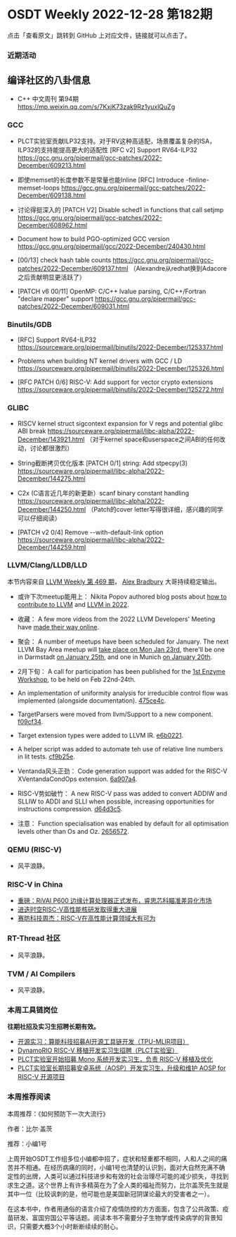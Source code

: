 # OSDT Weekly 2022-12-28 第182期

点击「查看原文」跳转到 GitHub 上对应文件，链接就可以点击了。

### 近期活动

## 编译社区的八卦信息

- C++ 中文周刊 第94期 https://mp.weixin.qq.com/s/7KxjK73zak9Rz1yuxlQuZg

### GCC

- PLCT实验室贡献ILP32支持。对于RV这种高适配，场景覆盖复杂的ISA，ILP32的支持能提高更大的适配性
  [RFC v2] Support RV64-ILP32
  https://gcc.gnu.org/pipermail/gcc-patches/2022-December/609213.html

- 即使memset的长度参数不是常量也能Inline
  [RFC] Introduce -finline-memset-loops
  https://gcc.gnu.org/pipermail/gcc-patches/2022-December/609138.html

- 讨论得挺深入的 [PATCH V2] Disable sched1 in functions that call setjmp
  https://gcc.gnu.org/pipermail/gcc-patches/2022-December/608962.html

- Document how to build PGO-optimized GCC version
  https://gcc.gnu.org/pipermail/gcc/2022-December/240430.html

- [00/13] check hash table counts
  https://gcc.gnu.org/pipermail/gcc-patches/2022-December/609137.html
 （Alexandre从redhat换到Adacore之后贡献明显更活跃了）

- [PATCH v6 00/11] OpenMP: C/C++ lvalue parsing, C/C++/Fortran "declare mapper" support
  https://gcc.gnu.org/pipermail/gcc-patches/2022-December/609031.html

### Binutils/GDB

- [RFC] Support RV64-ILP32
  https://sourceware.org/pipermail/binutils/2022-December/125337.html

- Problems when building NT kernel drivers with GCC / LD
  https://sourceware.org/pipermail/binutils/2022-December/125326.html

- [RFC PATCH 0/6] RISC-V: Add support for vector crypto extensions
  https://sourceware.org/pipermail/binutils/2022-December/125272.html

### GLIBC

- RISCV kernel struct sigcontext expansion for V regs and potential glibc ABI break
  https://sourceware.org/pipermail/libc-alpha/2022-December/143921.html
 （对于kernel space和userspace之间ABI的任何改动，讨论都很激烈）

- String截断拷贝优化版本
  [PATCH 0/1] string: Add stpecpy(3)
  https://sourceware.org/pipermail/libc-alpha/2022-December/144275.html

- C2x (C语言近几年的新更新）scanf binary constant handling
  https://sourceware.org/pipermail/libc-alpha/2022-December/144250.html
 （Patch的cover letter写得很详细，感兴趣的同学可以仔细阅读）

- [PATCH v2 0/4] Remove --with-default-link option
  https://sourceware.org/pipermail/libc-alpha/2022-December/144259.html

### LLVM/Clang/LLDB/LLD

本节内容来自 [LLVM Weekly 第 469 期](http://llvmweekly.org/issue/469)，
[Alex Bradbury](https://www.linkedin.com/in/alex-bradbury/) 大哥持续稳定输出。

* 或许下次meetup能用上： Nikita Popov authored blog posts about [how to contribute to LLVM](https://developers.redhat.com/articles/2022/12/20/how-contribute-llvm) and [LLVM in 2022](https://www.npopov.com/2022/12/20/This-year-in-LLVM-2022.html).

* 收藏： A few more videos from the 2022 LLVM Developers' Meeting have [made their way online](https://www.youtube.com/playlist?list=PL_R5A0lGi1ACZDCQw533fo2dBljmOqIYx).

* 聚会： A number of meetups have been scheduled for January. The next LLVM Bay Area meetup will [take place on Mon Jan 23rd](https://discourse.llvm.org/t/llvm-bay-area-monthly-meetup-mon-jan-23-22-6pm/67345), there'll be one in Darmstadt [on January 25th](https://discourse.llvm.org/t/llvm-social-darmstadt-germany/67364), and one in Munich [on January 20th](https://discourse.llvm.org/t/llvm-meetup-in-munich-january-20th-2023/67384).

* 2月下旬： A call for participation has been published for the [1st Enzyme Workshop](https://discourse.llvm.org/t/call-for-participation-1st-enzyme-workshop-february-22-24-boulder-co/67375), to be held on Feb 22nd-24th.

* An implementation of uniformity analysis for irreducible control flow was implemented (alongside documentation).
  [475ce4c](https://reviews.llvm.org/rG475ce4c200ca).

* TargetParsers were moved from llvm/Support to a new component.
  [f09cf34](https://reviews.llvm.org/rGf09cf34d0062).

* Target extension types were added to LLVM IR.
  [e6b0221](https://reviews.llvm.org/rGe6b02214c68d).

* A helper script was added to automate teh use of relative line numbers in lit tests. [cf9b25e](https://reviews.llvm.org/rGcf9b25e0adc4).

* Ventanda风头正劲： Code generation support was added for the RISC-V XVentandaCondOps extension.
  [6a907a4](https://reviews.llvm.org/rG6a907a41f46e).

* RISC-V势如破竹： A new RISC-V pass was added to convert ADDIW and SLLIW to ADDI and SLLI when possible, increasing opportunities for instructions compression.
  [d64d3c5](https://reviews.llvm.org/rGd64d3c5a8f81).

* 注意： Function specialisation was enabled by default for all optimisation levels other than Os and Oz. [2656572](https://reviews.llvm.org/rG2656572d4851).

### QEMU (RISC-V)

- 风平浪静。

### RISC-V in China

- [重磅：RiVAI P600 边缘计算处理器正式发布，睿思芯科瞄准差异化市场](https://mp.weixin.qq.com/s/qymczFKZ8jKA7QST8Xt9Xg)
- [进迭时空RISC-V高性能核研发取得重大进展](https://mp.weixin.qq.com/s/TAq3s8H1Eh2MF35FAgsIIQ)
- [赛昉科技周杰：RISC-V在高性能计算领域大有可为](https://mp.weixin.qq.com/s/ZlvRQJ5XWUVddzjiRI85Qw)

### RT-Thread 社区

- 风平浪静。

### TVM / AI Compilers

- 风平浪静。

### 本周工具链岗位

**往期社招及实习生招聘长期有效。**

- [开源实习：算能科技招募AI开源工具链开发（TPU-MLIR项目）](https://mp.weixin.qq.com/s/IBJh0ip4k11PzIMZecsWSw)
- [DynamoRIO RISC-V 移植开发实习生招聘（PLCT实验室）](https://mp.weixin.qq.com/s/J_5TjT6DOqeOXJXQI5VQxw)
- [PLCT实验室开始招募 Mono 系统开发实习生，负责 RISC-V 移植及优化](https://mp.weixin.qq.com/s/whEW7Hay1jIP1tBzIPay1A)
- [PLCT实验室长期招募安卓系统（AOSP）开发实习生，升级和维护 AOSP for RISC-V 开源项目](https://mp.weixin.qq.com/s/dJP2cEB1nex2inR5c-cJog)

### 本周推荐阅读

本周推荐：《如何预防下一次大流行》

作者：比尔·盖茨

推荐：小编1号

上周开始OSDT工作组多位小编都中招了，症状和轻重都不相同，人和人之间的痛苦并不相通。在经历病痛的同时，小编1号也清楚的认识到，面对大自然充满不确定性的出牌，人类可以通过科技进步和有效的社会治理尽可能的减少损失，寻找到求生之道。这个世界上有许多精英在为了全人类的福祉而努力，比尔盖茨先生就是其中一位（比较讽刺的是，他可能也是美国新冠阴谋论最大的受害者之一）。

在这本书中，作者用通俗的语言介绍了疫情防控的方方面面，包含了公共政策、疫苗研发、富国穷国公平等话题。阅读本书不需要分子生物学或传染病学的背景知识，只需要大概3个小时断断续续的耐心。
